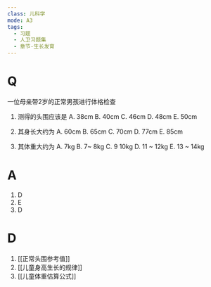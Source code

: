 ```yaml
---
class: 儿科学
mode: A3
tags:
  - 习题
  - 人卫习题集
  - 章节-生长发育
---
```


# Q
一位母亲带2岁的正常男孩进行体格检查

1. 测得的头围应该是
A. 38cm B. 40cm C. 46cm
D. 48cm E. 50cm

2. 其身长大约为
A. 60cm B. 65cm C. 70cm
D. 77cm E. 85cm

3. 其体重大约为
A. 7kg B. 7~ 8kg C. 9 10kg
D. 11 ~ 12kg E. 13 ~ 14kg
# A
1. D
2. E
3. D

# D
1. [[正常头围参考值]]
2. [[儿童身高生长的规律]]
3. [[儿童体重估算公式]]